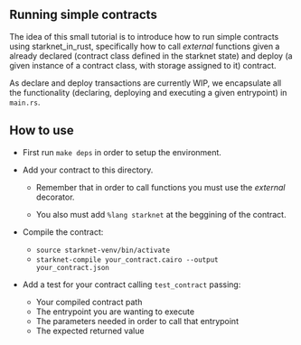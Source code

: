 ## Running simple contracts

The idea of this small tutorial is to introduce how to run simple contracts using starknet_in_rust, specifically how to call *external* functions given a already declared (contract class defined in the starknet state) and deploy (a given instance of a contract class, with storage assigned to it) contract.

As declare and deploy transactions are currently WIP, we encapsulate all the functionality (declaring, deploying and executing a given entrypoint) in ```main.rs```.

## How to use

- First run ```make deps``` in order to setup the environment.

- Add your contract to this directory. 

    - Remember that in order to call functions you must use the *external* decorator.

    - You also must add ```%lang starknet``` at the beggining of the contract.


- Compile the contract:
    - ```source starknet-venv/bin/activate```
    - ```starknet-compile your_contract.cairo --output your_contract.json```

- Add a test for your contract calling ```test_contract``` passing:
    - Your compiled contract path
    - The entrypoint you are wanting to execute
    - The parameters needed in order to call that entrypoint
    - The expected returned value     
